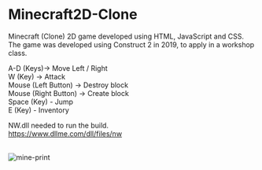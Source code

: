 # Minecraft2D-Clone
Minecraft (Clone) 2D game developed using HTML, JavaScript and CSS.<br>
The game was developed using Construct 2 in 2019, to apply in a workshop class.<br>

A-D (Keys)-> Move Left / Right <br>
W (Key) -> Attack<br>
Mouse (Left Button) -> Destroy block<br>
Mouse (Right Button) -> Create block<br>
Space (Key) - Jump<br>
E (Key) - Inventory<br>

NW.dll needed to run the build.<br>
https://www.dllme.com/dll/files/nw
<br><br>

![mine-print](https://github.com/user-attachments/assets/fbe0f83d-bf4e-478b-b0bd-220437eee12c)
